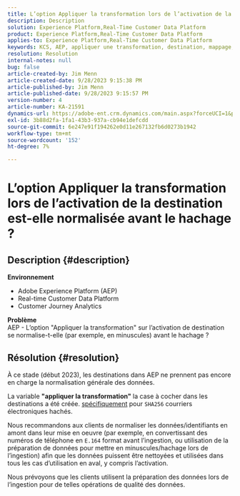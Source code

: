 ```yaml
---
title: L’option Appliquer la transformation lors de l’activation de la destination est-elle normalisée avant le hachage ?
description: Description
solution: Experience Platform,Real-Time Customer Data Platform
product: Experience Platform,Real-Time Customer Data Platform
applies-to: Experience Platform,Real-Time Customer Data Platform
keywords: KCS, AEP, appliquer une transformation, destination, mappage, activation, RT-CDP, Customer Journey Analytics, normaliser, Adobe Experience Platform
resolution: Resolution
internal-notes: null
bug: false
article-created-by: Jim Menn
article-created-date: 9/28/2023 9:15:38 PM
article-published-by: Jim Menn
article-published-date: 9/28/2023 9:15:57 PM
version-number: 4
article-number: KA-21591
dynamics-url: https://adobe-ent.crm.dynamics.com/main.aspx?forceUCI=1&pagetype=entityrecord&etn=knowledgearticle&id=5c469625-445e-ee11-be6f-6045bd006268
exl-id: 3b88d2fa-1fa1-43b3-937a-cb94e1defcdd
source-git-commit: 6e247e91f194262e0d11e267132fb6d0273b1942
workflow-type: tm+mt
source-wordcount: '152'
ht-degree: 7%

---
```


# L’option Appliquer la transformation lors de l’activation de la destination est-elle normalisée avant le hachage ?

## Description {#description}

<b>Environnement</b>
- Adobe Experience Platform (AEP)
- Real-time Customer Data Platform
- Customer Journey Analytics




<b>Problème</b>
<br>AEP - L’option &quot;Appliquer la transformation&quot; sur l’activation de destination se normalise-t-elle (par exemple, en minuscules) avant le hachage ?<br>

## Résolution {#resolution}


À ce stade (début 2023), les destinations dans AEP ne prennent pas encore en charge la normalisation générale des données.

La variable <b>&quot;appliquer la transformation&quot;</b> la case à cocher dans les destinations a été créée. <u>spécifiquement</u> pour `SHA256` courriers électroniques hachés.

Nous recommandons aux clients de normaliser les données/identifiants en amont dans leur mise en oeuvre (par exemple, en convertissant des numéros de téléphone en `E.164` format avant l’ingestion, ou utilisation de la préparation de données pour mettre en minuscules/hachage lors de l’ingestion) afin que les données puissent être nettoyées et utilisées dans tous les cas d’utilisation en aval, y compris l’activation.

Nous prévoyons que les clients utilisent la préparation des données lors de l’ingestion pour de telles opérations de qualité des données.
